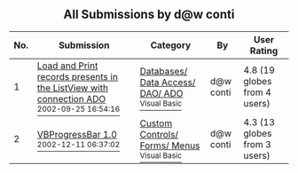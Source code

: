 ﻿<div align="center">

## All Submissions by d@w conti

</div>

No.  | Submission | Category | By   | User Rating
---- | ---------- | -------- | ---- | -----------
1 | [Load and Print records presents in the ListView with connection ADO<br /><sup>2002-09-25 16:54:16</sup>](https://github.com/Planet-Source-Code/d-w-conti-load-and-print-records-presents-in-the-listview-with-connection-ado__1-40715) | [Databases/ Data Access/ DAO/ ADO<br /><sup>Visual Basic</sup>](../ByCategory/databases-data-access-dao-ado__1-6.md) | d@w conti | 4.8 (19 globes from 4 users)
2 | [VBProgressBar 1\.0<br /><sup>2002-12-11 06:37:02</sup>](https://github.com/Planet-Source-Code/d-w-conti-vbprogressbar-1-0__1-41496) | [Custom Controls/ Forms/  Menus<br /><sup>Visual Basic</sup>](../ByCategory/custom-controls-forms-menus__1-4.md) | d@w conti | 4.3 (13 globes from 3 users)
